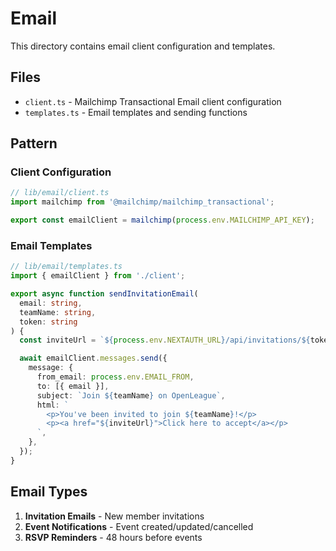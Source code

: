# Email

This directory contains email client configuration and templates.

## Files

- `client.ts` - Mailchimp Transactional Email client configuration
- `templates.ts` - Email templates and sending functions

## Pattern

### Client Configuration

```typescript
// lib/email/client.ts
import mailchimp from '@mailchimp/mailchimp_transactional';

export const emailClient = mailchimp(process.env.MAILCHIMP_API_KEY);
```

### Email Templates

```typescript
// lib/email/templates.ts
import { emailClient } from './client';

export async function sendInvitationEmail(
  email: string,
  teamName: string,
  token: string
) {
  const inviteUrl = `${process.env.NEXTAUTH_URL}/api/invitations/${token}`;

  await emailClient.messages.send({
    message: {
      from_email: process.env.EMAIL_FROM,
      to: [{ email }],
      subject: `Join ${teamName} on OpenLeague`,
      html: `
        <p>You've been invited to join ${teamName}!</p>
        <p><a href="${inviteUrl}">Click here to accept</a></p>
      `,
    },
  });
}
```

## Email Types

1. **Invitation Emails** - New member invitations
2. **Event Notifications** - Event created/updated/cancelled
3. **RSVP Reminders** - 48 hours before events
